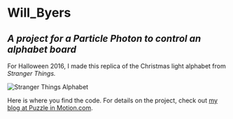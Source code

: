 # Will_Byers
## *A project for a Particle Photon to control an alphabet board*
For Halloween 2016, I made this replica of the Christmas light alphabet from *Stranger Things.* 

![Stranger Things Alphabet](http://i.onionstatic.com/avclub/5916/45/16x9/640.jpg)

Here is where you find the code. For details on the project, check out [my blog at Puzzle in Motion.com](http://www.puzzleinmotion.com/new-blog#article-5815f2831b631bded313ccd6).
